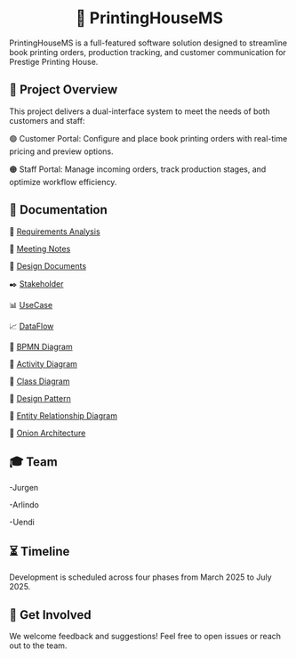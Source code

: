 
<div align="center">

# 🎯 **PrintingHouseMS**

</div>
PrintingHouseMS is a full-featured software solution designed to streamline book printing orders, production tracking, and customer communication for Prestige Printing House.


## 📝 Project Overview

This project delivers a dual-interface system to meet the needs of both customers and staff:

  🟢 Customer Portal: Configure and place book printing orders with real-time pricing and preview options.
  
  🟠 Staff Portal: Manage incoming orders, track production stages, and optimize workflow efficiency.
  

## 📂 Documentation

📘 [Requirements Analysis](folders/requirements-analysis.md)
  
📝 [Meeting Notes](folders/notes.md)
  
📐 [Design Documents](folders/docs.md)

✒️ [Stakeholder](folders/stakeholder.md)

📊 [UseCase](folders/UseCase.md)

📈 [DataFlow](folders/DataFlow.md)

🔄 [BPMN Diagram](folders/BPMN.md)

📑 [Activity Diagram](folders/ActivityDiagram.md)

🧩 [Class Diagram](folders/ClassDiagram.md)

🎨 [Design Pattern](folders/DesignPattern.md)

💾 [Entity Relationship Diagram](folders/ERD.md)

🔄 [Onion Architecture](folders/onion-diagram.svg)

## 🎓 Team

  -Jurgen
  
  -Arlindo
  
  -Uendi
  
##  ⏳ Timeline
Development is scheduled across four phases from March 2025 to July 2025.

## 🚀 Get Involved
We welcome feedback and suggestions! Feel free to open issues or reach out to the team.


